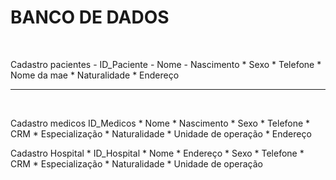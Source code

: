<H1>BANCO DE DADOS</H1>
<BR>
  <P>Cadastro pacientes
   - ID_Paciente
   - Nome
   - Nascimento
    * Sexo
    * Telefone
    * Nome da mae
    * Naturalidade
    * Endereço
    
<hr>    
<BR>
  <P>Cadastro medicos
    ID_Medicos
    * Nome
    * Nascimento
    * Sexo
    * Telefone
    * CRM
    * Especialização
    * Naturalidade
    * Unidade de operação
    * Endereço  

  <P>Cadastro Hospital
    * ID_Hospital
    * Nome
    * Endereço
    * Sexo
    * Telefone
    * CRM
    * Especialização
    * Naturalidade
    * Unidade de operação
    

